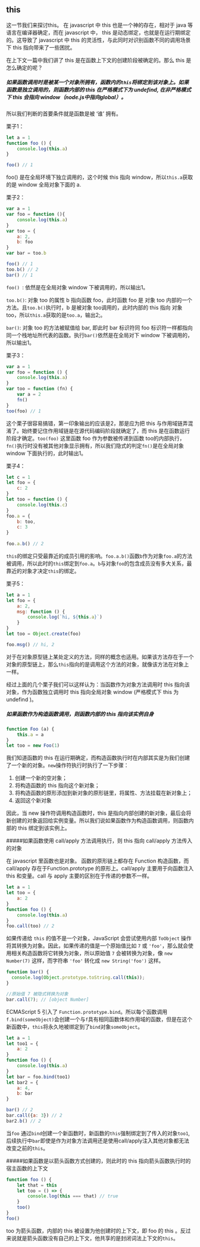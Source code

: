 ## this

这一节我们来探讨this。 在 javascript 中 this 也是一个神的存在，相对于 java 等语言在编译器确定，而在 javascript 中， this 是动态绑定，也就是在运行期绑定的。这导致了 javascript 中 this 的灵活性，与此同时对识别函数不同的调用场景下 this 指向带来了一些困扰。

在上下文一篇中我们讲了 this 是在函数上下文的创建阶段被确定的。那么 this 是怎么确定的呢？



##### 如果函数调用时是被某一个对象所拥有，函数内的`this`将绑定到该对象上。如果函数是独立调用的，则函数内部的 this 在严格模式下为 undefind, 在非严格模式下 this 会指向 window（node.js中指向global）。

所以我们判断的首要条件就是函数是被 ‘谁’ 拥有。

栗子1：

```javascript
let a = 1
function foo () {
    console.log(this.a)
} 

foo() // 1
```

 foo() 是在全局环境下独立调用的，这个时候 this 指向 window，所以`this.a`获取的是 window 全局对象下面的 a. 

栗子2：

```javascript
var a = 1
var foo = function (){
    console.log(this.a)
}
var too = {
    a: 2,
    b: foo
}
var bar = too.b

foo() // 1
too.b() // 2
bar() // 1
```

`foo() `: 依然是在全局对象 window 下被调用的，所以输出1。

 `too.b()`: 对象 too 的属性 b 指向函数 foo，此时函数 foo 是 对象 too 内部的一个方法。且`too.b()`执行时，b 是被对象 too调用的，此时内部的 this 指向 对象 too，所以`this.a`获取的是`too.a`，输出2;。

`bar()`:  对象 too 的方法被赋值给 bar, 即此时 bar 标识符同 foo 标识符一样都指向同一个栈地址所代表的函数。执行`bar()`依然是在全局对下 window 下被调用的，所以输出1。

栗子3：

```javascript
var a = 1
var foo = function () {
    console.log(this.a)
}
var too = function (fn) {
    var a = 2
    fn()
}
too(foo) // 1
```

这个栗子很容易搞错，第一印象输出的应该是2，那是应为把 this 与作用域链弄混淆了。始终要记住作用域链是在源代码编码阶段就确定了，而 this 是在函数运行阶段才确定。`too(foo)` 这里函数 foo 作为参数被传递到函数 too的内部执行， `fn()`执行时没有被其他对象显示拥有，所以我们隐式的判定`fn()`是在全局对象 window 下面执行的，此时输出1。

栗子4：

```javascript
let c = 1
let foo = {
    c: 2
}
let too = function () {
    console.log(this.c)
}
foo.a = {
    b: too,
    c: 3
}
 
foo.a.b() // 2
```

`this`的绑定只受最靠近的成员引用的影响。`foo.a.b()`函数`b`作为对象`foo.a`的方法被调用，所以此时的`this`绑定到`foo.a`。`b`与对象`foo`的包含成员没有多大关系，最靠近的对象才决定`this`的绑定。

栗子5：

```javascript
let a = 1
let foo = {
    a: 2,
    msg: function () {
        console.log(`hi, ${this.a}`)
    }
}
let too = Object.create(foo)

foo.msg() // hi, 2
```

对于在对象原型链上某处定义的方法，同样的概念也适用。如果该方法存在于一个对象的原型链上，那么`this`指向的是调用这个方法的对象，就像该方法在对象上一样。

经过上面的几个栗子我们可以这样认为：当函数作为对象方法调用时 this 指向该对象，作为函数独立调用时 this 指向全局对象 window (严格模式下 this 为 undefind )。



##### 如果函数作为构造函数调用，则函数内部的 this 指向该实例自身

```javascript
function Foo (a) {
    this.a = a
}
let too = new Foo(1)
```

我们知道函数的 this 在运行期确定，而构造函数执行时在内部其实是为我们创建了一个新的对象。`new`操作符执行时执行了一下步骤：

1. 创建一个新的空对象；
2. 将构造函数的 this 指向这个新对象；
3. 将构造函数的原形添加到新对象的原形链里，将属性、方法挂载在新对象上；
4. 返回这个新对象

因此，当 new 操作符调用构造函数时，this 是指向内部创建的新对象，最后会将新创建的对象返回给实例变量。所以我们说如果函数作为构造函数调用，则函数内部的 this 绑定到该实例上。



#####如果函数使用 call/apply 方法调用执行，则 this 指向 call/apply 方法传入的对象

在 javascript 里函数也是对象。 函数的原形链上都存在 Function 构造函数，而  call/apply 存在于Function.prototype 的原形上。call/apply 主要用于向函数注入 this 和变量。call 与 apply  主要的区别在于传递的参数不一样。

```javascript
let a = 1
let too = {
    a: 2
}
function foo () {
    console.log(this.a)
}
foo.call(too) // 2
```

如果传递给 `this` 的值不是一个对象，JavaScript 会尝试使用内部 `ToObject` 操作将其转换为对象。因此，如果传递的值是一个原始值比如 `7` 或 `'foo'`，那么就会使用相关构造函数将它转换为对象，所以原始值 `7` 会被转换为对象，像 `new Number(7)` 这样，而字符串 `'foo'` 转化成 `new String('foo')` 这样。

```javascript
function bar() {
  console.log(Object.prototype.toString.call(this));
}

//原始值 7 被隐式转换为对象
bar.call(7); // [object Number]
```

ECMAScript 5 引入了 `Function.prototype.bind`。所以每个函数调用`f.bind(someObject)`会创建一个与`f`具有相同函数体和作用域的函数，但是在这个新函数中，`this`将永久地被绑定到了`bind`对象`someObject`。

```javascript
let a = 1
let too1 = {
    a: 2
}
function foo () {
    console.log(this.a)
}
let bar = foo.bind(too1)
let bar2 = {
    a: 4,
    b: bar
}

bar() // 2
bar.call({a: 3}) // 2
bar2.b() // 2
```

当`foo` 通过`bind`创建一个新函数时，新函数的`this`强制绑定到了传入的对象`too1`, 后续执行中`bar`即使是作为对象方法调用还是使用call/apply注入其他对象都无法改变之前的`this`。



#####如果函数是以箭头函数方式创建的，则此时的 this 指向箭头函数执行时的宿主函数的上下文

```javascript
function foo () {
    let that = this
    let too = () => {
        console.log(this === that) // true
    }
    too()
}
foo()
```

too 为箭头函数，内部的 this 被设置为他创建时的上下文，即 foo 的 this 。反过来说就是箭头函数没有自己的上下文，他共享的是封闭词法上下文的`this`。



